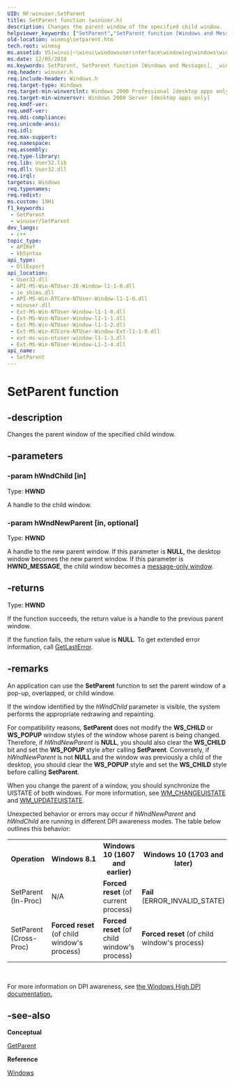 ```yaml
---
UID: NF:winuser.SetParent
title: SetParent function (winuser.h)
description: Changes the parent window of the specified child window.
helpviewer_keywords: ["SetParent","SetParent function [Windows and Messages]","_win32_SetParent","_win32_setparent_cpp","winmsg.setparent","winui._win32_setparent","winuser/SetParent"]
old-location: winmsg\setparent.htm
tech.root: winmsg
ms.assetid: VS|winui|~\winui\windowsuserinterface\windowing\windows\windowreference\windowfunctions\setparent.htm
ms.date: 12/05/2018
ms.keywords: SetParent, SetParent function [Windows and Messages], _win32_SetParent, _win32_setparent_cpp, winmsg.setparent, winui._win32_setparent, winuser/SetParent
req.header: winuser.h
req.include-header: Windows.h
req.target-type: Windows
req.target-min-winverclnt: Windows 2000 Professional [desktop apps only]
req.target-min-winversvr: Windows 2000 Server [desktop apps only]
req.kmdf-ver: 
req.umdf-ver: 
req.ddi-compliance: 
req.unicode-ansi: 
req.idl: 
req.max-support: 
req.namespace: 
req.assembly: 
req.type-library: 
req.lib: User32.lib
req.dll: User32.dll
req.irql: 
targetos: Windows
req.typenames: 
req.redist: 
ms.custom: 19H1
f1_keywords:
 - SetParent
 - winuser/SetParent
dev_langs:
 - c++
topic_type:
 - APIRef
 - kbSyntax
api_type:
 - DllExport
api_location:
 - User32.dll
 - API-MS-Win-NTUser-IE-Window-l1-1-0.dll
 - ie_shims.dll
 - API-MS-Win-RTCore-NTUser-Window-l1-1-0.dll
 - minuser.dll
 - Ext-MS-Win-NTUser-Window-l1-1-0.dll
 - Ext-MS-Win-NTUser-Window-l1-1-1.dll
 - Ext-MS-Win-NTUser-Window-l1-1-2.dll
 - Ext-MS-Win-RTCore-NTUser-Window-Ext-l1-1-0.dll
 - ext-ms-win-ntuser-window-l1-1-3.dll
 - Ext-MS-Win-NTUser-Window-L1-1-4.dll
api_name:
 - SetParent
---
```


# SetParent function


## -description

Changes the parent window of the specified child window.

## -parameters

### -param hWndChild [in]

Type: <b>HWND</b>

A handle to the child window.

### -param hWndNewParent [in, optional]

Type: <b>HWND</b>

A handle to the new parent window. If this parameter is <b>NULL</b>, the desktop window becomes the new parent window. 
					 If this parameter is <b>HWND_MESSAGE</b>, the child window becomes a <a href="https://docs.microsoft.com/windows/desktop/winmsg/window-features">message-only window</a>.

## -returns

Type: <b>HWND</b>

If the function succeeds, the return value is a handle to the previous parent window.

If the function fails, the return value is <b>NULL</b>. To get extended error information, call <a href="https://docs.microsoft.com/windows/desktop/api/errhandlingapi/nf-errhandlingapi-getlasterror">GetLastError</a>.

## -remarks

An application can use the <b>SetParent</b> function to set the parent window of a pop-up, overlapped, or child window.

If the window identified by the <i>hWndChild</i> parameter is visible, the system performs the appropriate redrawing and repainting. 

For compatibility reasons, <b>SetParent</b> does not modify the <b>WS_CHILD</b> or <b>WS_POPUP</b> window styles of the window whose parent is being changed. Therefore, if <i>hWndNewParent</i> is <b>NULL</b>, you should also clear the <b>WS_CHILD</b> bit and set the <b>WS_POPUP</b> style after calling <b>SetParent</b>. Conversely, if <i>hWndNewParent</i> is not <b>NULL</b> and the window was previously a child of the desktop, you should clear the <b>WS_POPUP</b> style and set the <b>WS_CHILD</b> style before calling <b>SetParent</b>. 

 When you change the parent of a window, you should synchronize the UISTATE of both windows. For more information, see <a href="https://docs.microsoft.com/windows/desktop/menurc/wm-changeuistate">WM_CHANGEUISTATE</a> and <a href="https://docs.microsoft.com/windows/desktop/menurc/wm-updateuistate">WM_UPDATEUISTATE</a>. 

Unexpected behavior or errors may occur if <i>hWndNewParent</i> and <i>hWndChild</i> are running in different DPI awareness modes. The table below outlines this behavior:

<table>
<tr>
<th>Operation</th>
<th>Windows 8.1</th>
<th>Windows 10 (1607 and earlier)</th>
<th>Windows 10 (1703 and later)</th>
</tr>
<tr>
<td>SetParent (In-Proc) </td>
<td>N/A </td>
<td><b>Forced reset</b> 
(of current process)</td>
<td><b>Fail</b> 
(ERROR_INVALID_STATE)</td>
</tr>
<tr>
<td>SetParent (Cross-Proc) </td>
<td><b>Forced reset</b> 
(of child window's process)</td>
<td><b>Forced reset</b> 
(of child window's process)</td>
<td><b>Forced reset</b> 
(of child window's process)</td>
</tr>
</table>
 

 For more information on DPI awareness, see <a href="https://docs.microsoft.com/windows/desktop/hidpi/high-dpi-desktop-application-development-on-windows">the Windows High DPI documentation.</a>

## -see-also

<b>Conceptual</b>



<a href="https://docs.microsoft.com/windows/desktop/api/winuser/nf-winuser-getparent">GetParent</a>



<b>Reference</b>



<a href="https://docs.microsoft.com/windows/desktop/winmsg/windows">Windows</a>

